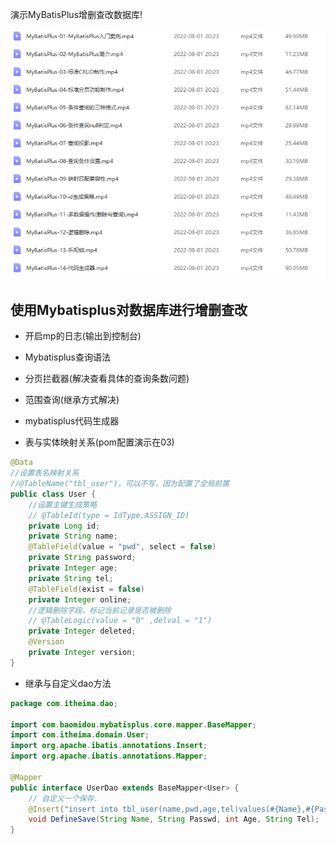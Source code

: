 演示MyBatisPlus增删查改数据库!

![](./MyBatisPlus视频.png)

## 使用Mybatisplus对数据库进行增删查改

- 开启mp的日志(输出到控制台)

- Mybatisplus查询语法

- 分页拦截器(解决查看具体的查询条数问题)

- 范围查询(继承方式解决)

- mybatisplus代码生成器

- 表与实体映射关系(pom配置演示在03)

```java
@Data
//设置表名映射关系
//@TableName("tbl_user")，可以不写，因为配置了全局前置
public class User {
    //设置主键生成策略
    // @TableId(type = IdType.ASSIGN_ID)
    private Long id;
    private String name;
    @TableField(value = "pwd", select = false)
    private String password;
    private Integer age;
    private String tel;
    @TableField(exist = false)
    private Integer online;
    //逻辑删除字段，标记当前记录是否被删除
    // @TableLogic(value = "0" ,delval = "1")
    private Integer deleted;
    @Version
    private Integer version;
}
```

- 继承与自定义dao方法

```java
package com.itheima.dao;

import com.baomidou.mybatisplus.core.mapper.BaseMapper;
import com.itheima.domain.User;
import org.apache.ibatis.annotations.Insert;
import org.apache.ibatis.annotations.Mapper;

@Mapper
public interface UserDao extends BaseMapper<User> {
    // 自定义一个保存.
    @Insert("insert into tbl_user(name,pwd,age,tel)values(#{Name},#{Passwd},#{Age},#{Tel})")
    void DefineSave(String Name, String Passwd, int Age, String Tel);
}
```